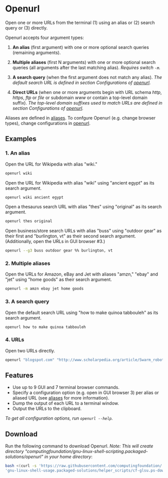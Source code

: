 
# Openurl

Open one or more URLs from the terminal (1) using an alias or (2) search query or (3) directly.

Openurl accepts four argument types:

1. **An alias** (first argument) with one or more optional search queries (remaining arguments).

2. **Multiple aliases** (first N arguments) with one or more optional search queries (all arguments after the last matching alias). *Requires switch `-m`.*

3. **A search query** (when the first argument does not match any alias). *The default search URL is defined in section Configurations of [openurl](openurl).*

4. **Direct URLs** (when one or more arguments begin with URL schema *http*, *https*, *ftp* or *file* or subdomain *www* or contain a top-level domain suffix). *The top-level domain suffixes used to match URLs are defined in section Configurations of [openurl](openurl).*

Aliases are defined in [aliases](aliases). To confgure Openurl (e.g. change browser types), change configurations in [openurl](openurl).

## Examples

### 1. An alias

Open the URL for Wikipedia with alias "wiki."

```bash
openurl wiki
```

Open the URL for Wikipedia with alias "wiki" using "ancient egypt" as its search argument.

```bash
openurl wiki ancient egypt
```

Open a thesaurus search URL with alias "thes" using "original" as its search argument.

```bash
openurl thes original
```

Open business/store search URLs with alias "buss" using "outdoor gear" as their first and "burlington, vt" as their second search argument. (Additionally, open the URLs in GUI browser #3.)

```bash
openurl --g3 buss outdoor gear %% burlington, vt
```

### 2. Multiple aliases

Open the URLs for Amazon, eBay and Jet with aliases "amzn," "ebay" and "jet" using "home goods" as their search argument.

```bash
openurl -m amzn ebay jet home goods
```

### 3. A search query

Open the default search URL using "how to make quinoa tabbouleh" as its search argument.

```bash
openurl how to make quinoa tabbouleh
```

### 4. URLs

Open two URLs directly.

```bash
openurl "blogspot.com" "http://www.scholarpedia.org/article/Swarm_robotics"
```

## Features

* Use up to 9 GUI and 7 terminal browser commands.
* Specify a configuration option (e.g. open in GUI browser 3) per alias or aliased URL (see [aliases](aliases) for more information).
* Dump the output of each URL to a terminal window.
* Output the URLs to the clipboard.

*To get all configuration options, run `openurl --help`.*

## Download

Run the following command to download Openurl. *Note: This will create directory "computingfoundation/gnu-linux-shell-scripting.packaged-solutions/openurl" in your home directory*:

```bash
bash <(curl -s 'https://raw.githubusercontent.com/computingfoundation/'\
'gnu-linux-shell-usage.packaged-solutions/helper_scripts/cf-glsu.ps-download-openurl.sh')
```

